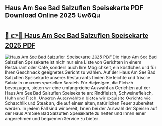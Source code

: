 ## Haus Am See Bad Salzuflen Speisekarte PDF Download Online 2025 Uw6Qu

# <h2><a href="http://gc6tht.nevu.top/?p=Haus+Am+See+Bad+Salzuflen+Speisekarte">🔗 👉🔴 Haus Am See Bad Salzuflen Speisekarte 2025 PDF</a></h2>

[![Haus Am See Bad Salzuflen Speisekarte 2025 PDF](https://i.imgur.com/dBaPXMq.png)](http://gc6tht.nevu.top/?p=Haus+Am+See+Bad+Salzuflen+Speisekarte)
Die Haus Am See Bad Salzuflen Speisekarte ist nicht nur eine Liste von Gerichten in einem Restaurant oder Café, sondern auch Ihre Möglichkeit, ein köstliches und für Ihren Geschmack geeignetes Gericht zu wählen. Auf der Haus Am See Bad Salzuflen Speisekarte unseres Restaurants finden Sie leichte und frische Salate in unserem speziellen Bereich. Für diejenigen, die Fleisch bevorzugen, bieten wir eine umfangreiche Auswahl an Gerichten auf der Haus Am See Bad Salzuflen Speisekarte an: Rindfleisch, Schweinefleisch, Huhn und Fisch. Unseren Auserwählten bieten wir exquisite Gerichte wie Schaschlik und Steak an, die auf einem alten, natürlichen Feuer zubereitet werden. In jedem Fall sind wir bereit, Ihnen bei der Auswahl der Speisen auf der Haus Am See Bad Salzuflen Speisekarte zu helfen und Ihnen einen angenehmen und bequemen Service zu bieten.
